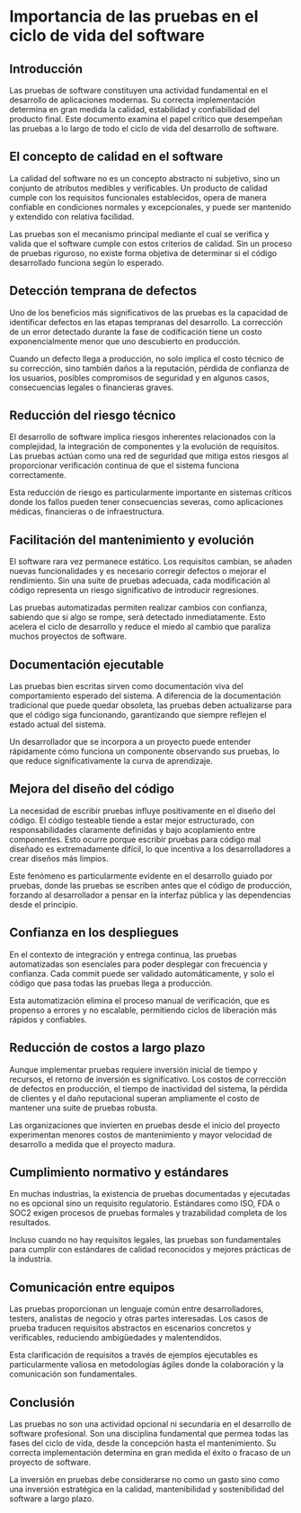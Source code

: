 # Importancia de las pruebas en el ciclo de vida del software

## Introducción

Las pruebas de software constituyen una actividad fundamental en el desarrollo de aplicaciones modernas. Su correcta implementación determina en gran medida la calidad, estabilidad y confiabilidad del producto final. Este documento examina el papel crítico que desempeñan las pruebas a lo largo de todo el ciclo de vida del desarrollo de software.

## El concepto de calidad en el software

La calidad del software no es un concepto abstracto ni subjetivo, sino un conjunto de atributos medibles y verificables. Un producto de calidad cumple con los requisitos funcionales establecidos, opera de manera confiable en condiciones normales y excepcionales, y puede ser mantenido y extendido con relativa facilidad.

Las pruebas son el mecanismo principal mediante el cual se verifica y valida que el software cumple con estos criterios de calidad. Sin un proceso de pruebas riguroso, no existe forma objetiva de determinar si el código desarrollado funciona según lo esperado.

## Detección temprana de defectos

Uno de los beneficios más significativos de las pruebas es la capacidad de identificar defectos en las etapas tempranas del desarrollo. La corrección de un error detectado durante la fase de codificación tiene un costo exponencialmente menor que uno descubierto en producción.

Cuando un defecto llega a producción, no solo implica el costo técnico de su corrección, sino también daños a la reputación, pérdida de confianza de los usuarios, posibles compromisos de seguridad y en algunos casos, consecuencias legales o financieras graves.

## Reducción del riesgo técnico

El desarrollo de software implica riesgos inherentes relacionados con la complejidad, la integración de componentes y la evolución de requisitos. Las pruebas actúan como una red de seguridad que mitiga estos riesgos al proporcionar verificación continua de que el sistema funciona correctamente.

Esta reducción de riesgo es particularmente importante en sistemas críticos donde los fallos pueden tener consecuencias severas, como aplicaciones médicas, financieras o de infraestructura.

## Facilitación del mantenimiento y evolución

El software rara vez permanece estático. Los requisitos cambian, se añaden nuevas funcionalidades y es necesario corregir defectos o mejorar el rendimiento. Sin una suite de pruebas adecuada, cada modificación al código representa un riesgo significativo de introducir regresiones.

Las pruebas automatizadas permiten realizar cambios con confianza, sabiendo que si algo se rompe, será detectado inmediatamente. Esto acelera el ciclo de desarrollo y reduce el miedo al cambio que paraliza muchos proyectos de software.

## Documentación ejecutable

Las pruebas bien escritas sirven como documentación viva del comportamiento esperado del sistema. A diferencia de la documentación tradicional que puede quedar obsoleta, las pruebas deben actualizarse para que el código siga funcionando, garantizando que siempre reflejen el estado actual del sistema.

Un desarrollador que se incorpora a un proyecto puede entender rápidamente cómo funciona un componente observando sus pruebas, lo que reduce significativamente la curva de aprendizaje.

## Mejora del diseño del código

La necesidad de escribir pruebas influye positivamente en el diseño del código. El código testeable tiende a estar mejor estructurado, con responsabilidades claramente definidas y bajo acoplamiento entre componentes. Esto ocurre porque escribir pruebas para código mal diseñado es extremadamente difícil, lo que incentiva a los desarrolladores a crear diseños más limpios.

Este fenómeno es particularmente evidente en el desarrollo guiado por pruebas, donde las pruebas se escriben antes que el código de producción, forzando al desarrollador a pensar en la interfaz pública y las dependencias desde el principio.

## Confianza en los despliegues

En el contexto de integración y entrega continua, las pruebas automatizadas son esenciales para poder desplegar con frecuencia y confianza. Cada commit puede ser validado automáticamente, y solo el código que pasa todas las pruebas llega a producción.

Esta automatización elimina el proceso manual de verificación, que es propenso a errores y no escalable, permitiendo ciclos de liberación más rápidos y confiables.

## Reducción de costos a largo plazo

Aunque implementar pruebas requiere inversión inicial de tiempo y recursos, el retorno de inversión es significativo. Los costos de corrección de defectos en producción, el tiempo de inactividad del sistema, la pérdida de clientes y el daño reputacional superan ampliamente el costo de mantener una suite de pruebas robusta.

Las organizaciones que invierten en pruebas desde el inicio del proyecto experimentan menores costos de mantenimiento y mayor velocidad de desarrollo a medida que el proyecto madura.

## Cumplimiento normativo y estándares

En muchas industrias, la existencia de pruebas documentadas y ejecutadas no es opcional sino un requisito regulatorio. Estándares como ISO, FDA o SOC2 exigen procesos de pruebas formales y trazabilidad completa de los resultados.

Incluso cuando no hay requisitos legales, las pruebas son fundamentales para cumplir con estándares de calidad reconocidos y mejores prácticas de la industria.

## Comunicación entre equipos

Las pruebas proporcionan un lenguaje común entre desarrolladores, testers, analistas de negocio y otras partes interesadas. Los casos de prueba traducen requisitos abstractos en escenarios concretos y verificables, reduciendo ambigüedades y malentendidos.

Esta clarificación de requisitos a través de ejemplos ejecutables es particularmente valiosa en metodologías ágiles donde la colaboración y la comunicación son fundamentales.

## Conclusión

Las pruebas no son una actividad opcional ni secundaria en el desarrollo de software profesional. Son una disciplina fundamental que permea todas las fases del ciclo de vida, desde la concepción hasta el mantenimiento. Su correcta implementación determina en gran medida el éxito o fracaso de un proyecto de software.

La inversión en pruebas debe considerarse no como un gasto sino como una inversión estratégica en la calidad, mantenibilidad y sostenibilidad del software a largo plazo.
